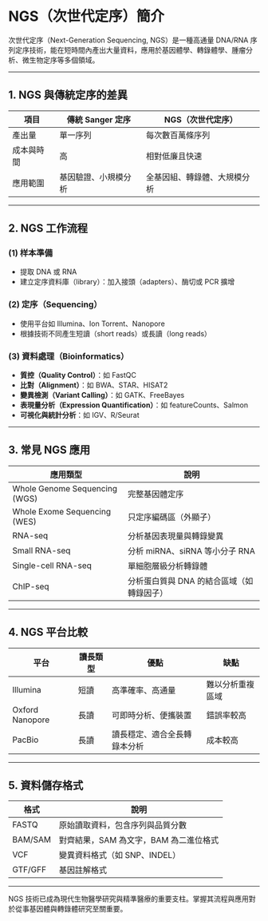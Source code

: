 # NGS（次世代定序）簡介

次世代定序（Next-Generation Sequencing, NGS）是一種高通量 DNA/RNA 序列定序技術，能在短時間內產出大量資料，應用於基因體學、轉錄體學、腫瘤分析、微生物定序等多個領域。

---

## 1. NGS 與傳統定序的差異

| 項目    | 傳統 Sanger 定序 | NGS（次世代定序）     |
| ----- | ------------ | -------------- |
| 產出量   | 單一序列         | 每次數百萬條序列       |
| 成本與時間 | 高            | 相對低廉且快速        |
| 應用範圍  | 基因驗證、小規模分析   | 全基因組、轉錄體、大規模分析 |

---

## 2. NGS 工作流程

### (1) 样本準備

* 提取 DNA 或 RNA
* 建立定序資料庫（library）：加入接頭（adapters）、酶切或 PCR 擴增

### (2) 定序（Sequencing）

* 使用平台如 Illumina、Ion Torrent、Nanopore
* 根據技術不同產生短讀（short reads）或長讀（long reads）

### (3) 資料處理（Bioinformatics）

* **質控（Quality Control）**：如 FastQC
* **比對（Alignment）**：如 BWA、STAR、HISAT2
* **變異檢測（Variant Calling）**：如 GATK、FreeBayes
* **表現量分析（Expression Quantification）**：如 featureCounts、Salmon
* **可視化與統計分析**：如 IGV、R/Seurat

---

## 3. 常見 NGS 應用

| 應用類型                          | 說明                      |
| ----------------------------- | ----------------------- |
| Whole Genome Sequencing (WGS) | 完整基因體定序                 |
| Whole Exome Sequencing (WES)  | 只定序編碼區（外顯子）             |
| RNA-seq                       | 分析基因表現量與轉錄變異            |
| Small RNA-seq                 | 分析 miRNA、siRNA 等小分子 RNA |
| Single-cell RNA-seq           | 單細胞層級分析轉錄體              |
| ChIP-seq                      | 分析蛋白質與 DNA 的結合區域（如轉錄因子） |

---

## 4. NGS 平台比較

| 平台              | 讀長類型 | 優點             | 缺點       |
| --------------- | ---- | -------------- | -------- |
| Illumina        | 短讀   | 高準確率、高通量       | 難以分析重複區域 |
| Oxford Nanopore | 長讀   | 可即時分析、便攜裝置     | 錯誤率較高    |
| PacBio          | 長讀   | 讀長穩定、適合全長轉錄本分析 | 成本較高     |

---

## 5. 資料儲存格式

| 格式      | 說明                      |
| ------- | ----------------------- |
| FASTQ   | 原始讀取資料，包含序列與品質分數        |
| BAM/SAM | 對齊結果，SAM 為文字，BAM 為二進位格式 |
| VCF     | 變異資料格式（如 SNP、INDEL）     |
| GTF/GFF | 基因註解格式                  |

---

NGS 技術已成為現代生物醫學研究與精準醫療的重要支柱。掌握其流程與應用對於從事基因體與轉錄體研究至關重要。
